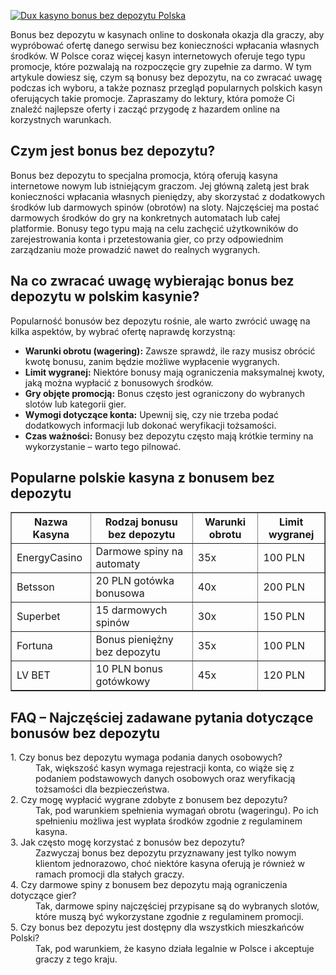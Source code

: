 [![Dux kasyno bonus bez depozytu Polska](https://123-caf.pages.dev/gitsignup.png)](https://vrmoo.ru/Bt82HjjY)

<div>   <p>Bonus bez depozytu w kasynach online to doskonała okazja dla graczy, aby wypróbować ofertę danego serwisu bez konieczności wpłacania własnych środków. W Polsce coraz więcej kasyn internetowych oferuje tego typu promocje, które pozwalają na rozpoczęcie gry zupełnie za darmo. W tym artykule dowiesz się, czym są bonusy bez depozytu, na co zwracać uwagę podczas ich wyboru, a także poznasz przegląd popularnych polskich kasyn oferujących takie promocje. Zapraszamy do lektury, która pomoże Ci znaleźć najlepsze oferty i zacząć przygodę z hazardem online na korzystnych warunkach.</p>  <h2>Czym jest bonus bez depozytu?</h2>   <p>Bonus bez depozytu to specjalna promocja, którą oferują kasyna internetowe nowym lub istniejącym graczom. Jej główną zaletą jest brak konieczności wpłacania własnych pieniędzy, aby skorzystać z dodatkowych środków lub darmowych spinów (obrotów) na sloty. Najczęściej ma postać darmowych środków do gry na konkretnych automatach lub całej platformie. Bonusy tego typu mają na celu zachęcić użytkowników do zarejestrowania konta i przetestowania gier, co przy odpowiednim zarządzaniu może prowadzić nawet do realnych wygranych.</p>  <h2>Na co zwracać uwagę wybierając bonus bez depozytu w polskim kasynie?</h2>   <p>Popularność bonusów bez depozytu rośnie, ale warto zwrócić uwagę na kilka aspektów, by wybrać ofertę naprawdę korzystną:</p>   <ul>   <li><strong>Warunki obrotu (wagering):</strong> Zawsze sprawdź, ile razy musisz obrócić kwotę bonusu, zanim będzie możliwe wypłacenie wygranych.</li>   <li><strong>Limit wygranej:</strong> Niektóre bonusy mają ograniczenia maksymalnej kwoty, jaką można wypłacić z bonusowych środków.</li>   <li><strong>Gry objęte promocją:</strong> Bonus często jest ograniczony do wybranych slotów lub kategorii gier.</li>   <li><strong>Wymogi dotyczące konta:</strong> Upewnij się, czy nie trzeba podać dodatkowych informacji lub dokonać weryfikacji tożsamości.</li>   <li><strong>Czas ważności:</strong> Bonusy bez depozytu często mają krótkie terminy na wykorzystanie – warto tego pilnować.</li>   </ul>  <h2>Popularne polskie kasyna z bonusem bez depozytu</h2>   <table border="1" cellpadding="8" cellspacing="0">   <thead>   <tr>   <th>Nazwa Kasyna</th>   <th>Rodzaj bonusu bez depozytu</th>   <th>Warunki obrotu</th>   <th>Limit wygranej</th>   </tr>   </thead>   <tbody>   <tr>   <td>EnergyCasino</td>   <td>Darmowe spiny na automaty</td>   <td>35x</td>   <td>100 PLN</td>   </tr>   <tr>   <td>Betsson</td>   <td>20 PLN gotówka bonusowa</td>   <td>40x</td>   <td>200 PLN</td>   </tr>   <tr>   <td>Superbet</td>   <td>15 darmowych spinów</td>   <td>30x</td>   <td>150 PLN</td>   </tr>   <tr>   <td>Fortuna</td>   <td>Bonus pieniężny bez depozytu</td>   <td>35x</td>   <td>100 PLN</td>   </tr>   <tr>   <td>LV BET</td>   <td>10 PLN bonus gotówkowy</td>   <td>45x</td>   <td>120 PLN</td>   </tr>   </tbody>   </table>  <h2>FAQ – Najczęściej zadawane pytania dotyczące bonusów bez depozytu</h2>   <dl>   <dt>1. Czy bonus bez depozytu wymaga podania danych osobowych?</dt>   <dd>Tak, większość kasyn wymaga rejestracji konta, co wiąże się z podaniem podstawowych danych osobowych oraz weryfikacją tożsamości dla bezpieczeństwa.</dd>      <dt>2. Czy mogę wypłacić wygrane zdobyte z bonusem bez depozytu?</dt>   <dd>Tak, pod warunkiem spełnienia wymagań obrotu (wageringu). Po ich spełnieniu możliwa jest wypłata środków zgodnie z regulaminem kasyna.</dd>      <dt>3. Jak często mogę korzystać z bonusów bez depozytu?</dt>   <dd>Zazwyczaj bonus bez depozytu przyznawany jest tylko nowym klientom jednorazowo, choć niektóre kasyna oferują je również w ramach promocji dla stałych graczy.</dd>      <dt>4. Czy darmowe spiny z bonusem bez depozytu mają ograniczenia dotyczące gier?</dt>   <dd>Tak, darmowe spiny najczęściej przypisane są do wybranych slotów, które muszą być wykorzystane zgodnie z regulaminem promocji.</dd>      <dt>5. Czy bonus bez depozytu jest dostępny dla wszystkich mieszkańców Polski?</dt>   <dd>Tak, pod warunkiem, że kasyno działa legalnie w Polsce i akceptuje graczy z tego kraju.</dd>   </dl>   </div>
